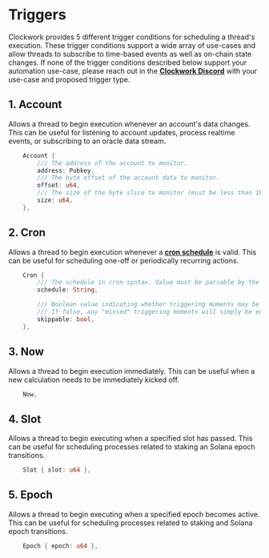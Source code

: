 # Triggers

Clockwork provides 5 different trigger conditions for scheduling a thread's execution. These trigger conditions support a wide array of use-cases and allow threads to subscribe to time-based events as well as on-chain state changes. If none of the trigger conditions described below support your automation use-case, please reach out in the [**Clockwork Discord**](localnet.md) with your use-case and proposed trigger type.  &#x20;

## 1. Account

Allows a thread to begin execution whenever an account's data changes. This can be useful for listening to account updates, process realtime events, or subscribing to an oracle data stream.

```rust
    Account {
        /// The address of the account to monitor.
        address: Pubkey,
        /// The byte offset of the account data to monitor.
        offset: u64,
        /// The size of the byte slice to monitor (must be less than 1kb)
        size: u64,
    },
```

## 2. Cron

Allows a thread to begin execution whenever a [**cron schedule**](https://en.wikipedia.org/wiki/Cron) is valid. This can be useful for scheduling one-off or periodically recurring actions.

```rust
    Cron {
        /// The schedule in cron syntax. Value must be parsable by the `clockwork_cron` package.
        schedule: String,

        /// Boolean value indicating whether triggering moments may be skipped if they are missed (e.g. due to network downtime).
        /// If false, any "missed" triggering moments will simply be executed as soon as the network comes back online.
        skippable: bool,
    },
```

## 3. Now

Allows a thread to begin execution immediately. This can be useful when a new calculation needs to be immediately kicked off.

```rust
    Now,
```

## 4. Slot

Allows a thread to begin executing when a specified slot has passed. This can be useful for scheduling processes related to staking an Solana epoch transitions.

```rust
    Slot { slot: u64 },
```

## 5. Epoch

Allows a thread to begin executing when a specified epoch becomes active. This can be useful for scheduling processes related to staking and Solana epoch transitions.

```rust
    Epoch { epoch: u64 },
```
